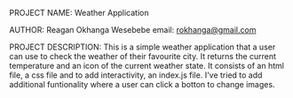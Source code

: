 PROJECT NAME:
Weather Application



AUTHOR:
Reagan Okhanga Wesebebe
email: rokhanga@gmail.com



PROJECT DESCRIPTION:
This is a simple weather application that  a user can use to check the weather of their favourite city. It returns the current temperature and an icon of the current weather state.
It consists of an html file, a css file and to add interactivity, an index.js file.
I've tried to add additional funtionality where a user can click a botton to change images.

